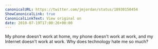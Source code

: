 ```yaml
---
canonicalURL: https://twitter.com/jmjordan/status/18930150454
ShowCanonicalLink: true
CanonicalLinkText: View original on
date: 2010-07-19T17:00:26+00:00
---
```

My phone doesn't work at home, my phone doesn't work at work, and my Internet doesn't work at work. Why does technology hate me so much?